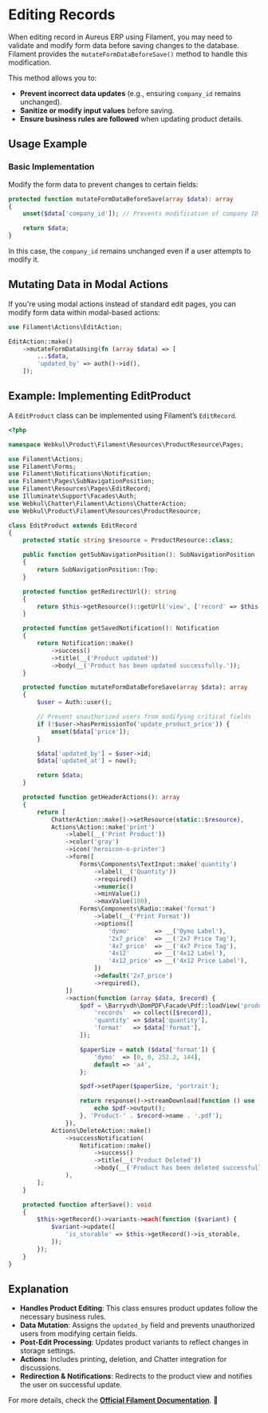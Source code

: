 # **Editing Records**

When editing record in Aureus ERP using Filament, you may need to validate and modify form data before saving changes to the database. Filament provides the `mutateFormDataBeforeSave()` method to handle this modification.

This method allows you to:

- **Prevent incorrect data updates** (e.g., ensuring `company_id` remains unchanged).
- **Sanitize or modify input values** before saving.
- **Ensure business rules are followed** when updating product details.

## **Usage Example**

### **Basic Implementation**

Modify the form data to prevent changes to certain fields:

```php
protected function mutateFormDataBeforeSave(array $data): array
{
    unset($data['company_id']); // Prevents modification of company ID

    return $data;
}
```

In this case, the `company_id` remains unchanged even if a user attempts to modify it.

## **Mutating Data in Modal Actions**

If you're using modal actions instead of standard edit pages, you can modify form data within modal-based actions:

```php
use Filament\Actions\EditAction;

EditAction::make()
    ->mutateFormDataUsing(fn (array $data) => [
        ...$data,
        'updated_by' => auth()->id(),
    ]);
```

## **Example: Implementing EditProduct**

A `EditProduct` class can be implemented using Filament’s `EditRecord`.

```php
<?php

namespace Webkul\Product\Filament\Resources\ProductResource\Pages;

use Filament\Actions;
use Filament\Forms;
use Filament\Notifications\Notification;
use Filament\Pages\SubNavigationPosition;
use Filament\Resources\Pages\EditRecord;
use Illuminate\Support\Facades\Auth;
use Webkul\Chatter\Filament\Actions\ChatterAction;
use Webkul\Product\Filament\Resources\ProductResource;

class EditProduct extends EditRecord
{
    protected static string $resource = ProductResource::class;

    public function getSubNavigationPosition(): SubNavigationPosition
    {
        return SubNavigationPosition::Top;
    }

    protected function getRedirectUrl(): string
    {
        return $this->getResource()::getUrl('view', ['record' => $this->getRecord()]);
    }

    protected function getSavedNotification(): Notification
    {
        return Notification::make()
            ->success()
            ->title(__('Product updated'))
            ->body(__('Product has been updated successfully.'));
    }

    protected function mutateFormDataBeforeSave(array $data): array
    {
        $user = Auth::user();

        // Prevent unauthorized users from modifying critical fields
        if (!$user->hasPermissionTo('update_product_price')) {
            unset($data['price']);
        }

        $data['updated_by'] = $user->id;
        $data['updated_at'] = now();

        return $data;
    }

    protected function getHeaderActions(): array
    {
        return [
            ChatterAction::make()->setResource(static::$resource),
            Actions\Action::make('print')
                ->label(__('Print Product'))
                ->color('gray')
                ->icon('heroicon-o-printer')
                ->form([
                    Forms\Components\TextInput::make('quantity')
                        ->label(__('Quantity'))
                        ->required()
                        ->numeric()
                        ->minValue(1)
                        ->maxValue(100),
                    Forms\Components\Radio::make('format')
                        ->label(__('Print Format'))
                        ->options([
                            'dymo'       => __('Dymo Label'),
                            '2x7_price'  => __('2x7 Price Tag'),
                            '4x7_price'  => __('4x7 Price Tag'),
                            '4x12'       => __('4x12 Label'),
                            '4x12_price' => __('4x12 Price Label'),
                        ])
                        ->default('2x7_price')
                        ->required(),
                ])
                ->action(function (array $data, $record) {
                    $pdf = \Barryvdh\DomPDF\Facade\Pdf::loadView('products::filament.resources.products.actions.print', [
                        'records'  => collect([$record]),
                        'quantity' => $data['quantity'],
                        'format'   => $data['format'],
                    ]);

                    $paperSize = match ($data['format']) {
                        'dymo'  => [0, 0, 252.2, 144],
                        default => 'a4',
                    };

                    $pdf->setPaper($paperSize, 'portrait');

                    return response()->streamDownload(function () use ($pdf) {
                        echo $pdf->output();
                    }, 'Product-' . $record->name . '.pdf');
                }),
            Actions\DeleteAction::make()
                ->successNotification(
                    Notification::make()
                        ->success()
                        ->title(__('Product Deleted'))
                        ->body(__('Product has been deleted successfully.')),
                ),
        ];
    }

    protected function afterSave(): void
    {
        $this->getRecord()->variants->each(function ($variant) {
            $variant->update([
                'is_storable' => $this->getRecord()->is_storable,
            ]);
        });
    }
}
```

## **Explanation**

- **Handles Product Editing**: This class ensures product updates follow the necessary business rules.
- **Data Mutation**: Assigns the `updated_by` field and prevents unauthorized users from modifying certain fields.
- **Post-Edit Processing**: Updates product variants to reflect changes in storage settings.
- **Actions**: Includes printing, deletion, and Chatter integration for discussions.
- **Redirection & Notifications**: Redirects to the product view and notifies the user on successful update.

For more details, check the **[Official Filament Documentation](https://filamentphp.com/docs/3.x/panels/resources/editing-records)**. 🚀

